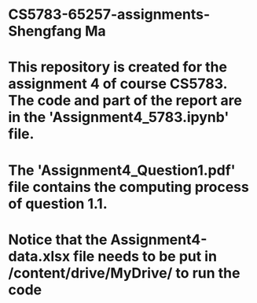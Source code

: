 # CS5783-65257-assignments-Shengfang Ma
# This repository is created for the assignment 4 of course CS5783. The code and part of the report are in the 'Assignment4_5783.ipynb' file.
# The 'Assignment4_Question1.pdf' file contains the computing process of question 1.1. 
# Notice that the Assignment4-data.xlsx file needs to be put in /content/drive/MyDrive/ to run the code
